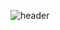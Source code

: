 ![header](https://capsule-render.vercel.app/api?type=waving&color=0:26F0AF,100:E3EA3C&height=150&text=BreezeBM&fontAlign=80&fontSize=55&fontColor=FFFFFF&animation=fadeIn)
